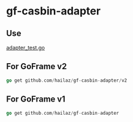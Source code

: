 # gf-casbin-adapter

## Use

[adapter_test.go](adapter_test.go)

## For GoFrame v2

```go
go get github.com/hailaz/gf-casbin-adapter/v2
```

## For GoFrame v1

```go
go get github.com/hailaz/gf-casbin-adapter
```